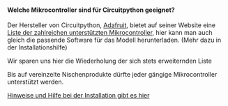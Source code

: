 #### Welche Mikrocontroller sind für Circuitpython geeignet?

Der Hersteller von Circuitpython, [Adafruit](https://www.adafruit.com), bietet auf seiner Website eine [Liste der zahlreichen unterstützten Mikrocontroller](https://circuitpython.org/downloads), hier kann man auch gleich die passende Software für das Modell herunterladen. (Mehr dazu in der Installationshilfe)

Wir sparen uns hier die Wiederholung der sich stets erweiternden Liste

Bis auf vereinzelte Nischenprodukte dürfte jeder gängige Mikrocontroller unterstützt werden. 

[Hinweise und Hilfe bei der Installation gibt es hier](installationguide.md)
